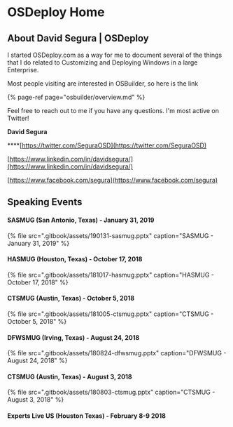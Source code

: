 # OSDeploy Home

## About David Segura \| OSDeploy

I started OSDeploy.com as a way for me to document several of the things that I do related to Customizing and Deploying Windows in a large Enterprise.

Most people visiting are interested in OSBuilder, so here is the link

{% page-ref page="osbuilder/overview.md" %}

Feel free to reach out to me if you have any questions.  I'm most active on Twitter!

**David Segura**

\*\*\*\*[https://twitter.com/SeguraOSD](https://twitter.com/SeguraOSD)

[https://www.linkedin.com/in/davidsegura/](https://www.linkedin.com/in/davidsegura/)

[https://www.facebook.com/segura](https://www.facebook.com/segura)

## Speaking Events

#### SASMUG \(San Antonio, Texas\) - January 31, 2019

{% file src=".gitbook/assets/190131-sasmug.pptx" caption="SASMUG - January 31, 2019" %}

#### HASMUG \(Houston, Texas\) - October 17, 2018

{% file src=".gitbook/assets/181017-hasmug.pptx" caption="HASMUG - October 17, 2018" %}

#### CTSMUG \(Austin, Texas\) - October 5, 2018

{% file src=".gitbook/assets/181005-ctsmug.pptx" caption="CTSMUG - October 5, 2018" %}

#### DFWSMUG \(Irving, Texas\) - August 24, 2018

{% file src=".gitbook/assets/180824-dfwsmug.pptx" caption="DFWSMUG - August 24, 2018" %}

#### CTSMUG \(Austin, Texas\) - August 3, 2018

{% file src=".gitbook/assets/180803-ctsmug.pptx" caption="CTSMUG - August 3, 2018" %}

#### Experts Live US \(Houston Texas\) - February 8-9 2018




